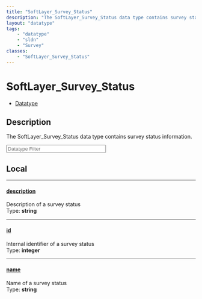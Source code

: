 ```yaml
---
title: "SoftLayer_Survey_Status"
description: "The SoftLayer_Survey_Status data type contains survey status information."
layout: "datatype"
tags:
    - "datatype"
    - "sldn"
    - "Survey"
classes:
    - "SoftLayer_Survey_Status"
---
```


# SoftLayer_Survey_Status
<div id='service-datatype'>
    <ul id='sldn-reference-tabs'>
        <li id='datatype'> <a href='/reference/datatypes/SoftLayer_Survey_Status' >Datatype</a></li>
    </ul>
</div>

## Description 


The SoftLayer_Survey_Status data type contains survey status information. 





<!-- Filer BEGIN -->
<div class="view-filters">
        <div class="clearfix">
            <div class="search-input-box">
                <input placeholder="Datatype Filter" onkeyup="titleSearch(inputId='prop-input', divId='properties', elementClass='prop-row')" 
                    type="text" id="prop-input" value="" size="30" maxlength="128" class="form-text">
            </div>
        </div>
</div>
<!-- Filer END -->

<div id="properties" class="content">
<div id="localProperties" class="prop-content" >

## Local
<div class="prop-row">

-----
[description]: #description
#### [description]
Description of a survey status  
<span class="type-label">Type: </span>**string**  



</div>
<div class="prop-row">

-----
[id]: #id
#### [id]
Internal identifier of a survey status  
<span class="type-label">Type: </span>**integer**  



</div>
<div class="prop-row">

-----
[name]: #name
#### [name]
Name of a survey status  
<span class="type-label">Type: </span>**string**  



</div>
</div>
<!-- LOCAL PROPERTY END -->

</div>


